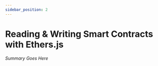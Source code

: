 ```yaml
---
sidebar_position: 2
---
```


# Reading & Writing Smart Contracts with Ethers.js

_Summary Goes Here_
